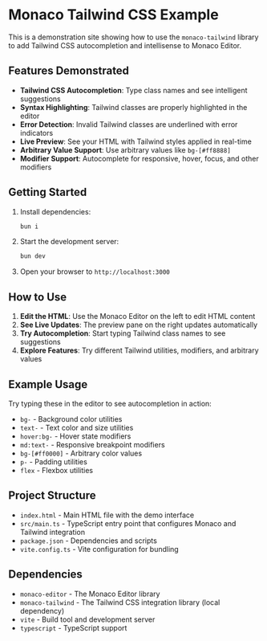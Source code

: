 # Monaco Tailwind CSS Example

This is a demonstration site showing how to use the `monaco-tailwind` library to add Tailwind CSS autocompletion and intellisense to Monaco Editor.

## Features Demonstrated

- **Tailwind CSS Autocompletion**: Type class names and see intelligent suggestions
- **Syntax Highlighting**: Tailwind classes are properly highlighted in the editor
- **Error Detection**: Invalid Tailwind classes are underlined with error indicators
- **Live Preview**: See your HTML with Tailwind styles applied in real-time
- **Arbitrary Value Support**: Use arbitrary values like `bg-[#ff8888]`
- **Modifier Support**: Autocomplete for responsive, hover, focus, and other modifiers

## Getting Started

1. Install dependencies:

   ```bash
   bun i
   ```

2. Start the development server:

   ```bash
   bun dev
   ```

3. Open your browser to `http://localhost:3000`

## How to Use

1. **Edit the HTML**: Use the Monaco Editor on the left to edit HTML content
2. **See Live Updates**: The preview pane on the right updates automatically
3. **Try Autocompletion**: Start typing Tailwind class names to see suggestions
4. **Explore Features**: Try different Tailwind utilities, modifiers, and arbitrary values

## Example Usage

Try typing these in the editor to see autocompletion in action:

- `bg-` - Background color utilities
- `text-` - Text color and size utilities
- `hover:bg-` - Hover state modifiers
- `md:text-` - Responsive breakpoint modifiers
- `bg-[#ff0000]` - Arbitrary color values
- `p-` - Padding utilities
- `flex` - Flexbox utilities

## Project Structure

- `index.html` - Main HTML file with the demo interface
- `src/main.ts` - TypeScript entry point that configures Monaco and Tailwind integration
- `package.json` - Dependencies and scripts
- `vite.config.ts` - Vite configuration for bundling

## Dependencies

- `monaco-editor` - The Monaco Editor library
- `monaco-tailwind` - The Tailwind CSS integration library (local dependency)
- `vite` - Build tool and development server
- `typescript` - TypeScript support
